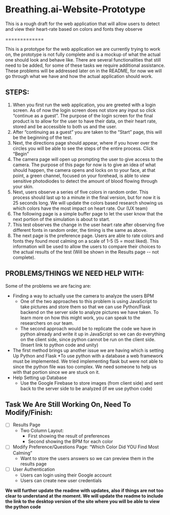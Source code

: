 # Breathing.ai-Website-Prototype
This is a rough draft for the web application that will allow users to detect and view their heart-rate based on colors and fonts they observe

=============


This is a prototype for the web application we are currently trying to work on, the prototype is not fully complete and is a mockup of what the actual one should look and behave like. There are several functionalities that still need to be added, for some of these tasks we require additional assistance. These problems will be addressed later on in the README, for now we will go through what we have and how the actual application should work.


## STEPS: 
1. When you first run the web application, you are greeted with a login screen. As of now the login screen does not store any input so click “continue as a guest”. The purpose of the login screen for the final product is to allow for the user to have their data, on their heart rate, stored and be accessible to both us and the user. 
2. After “continuing as a guest” you are taken to the “Start” page, this will be the beginning of the test.
3. Next, the directions page should appear, where  if you hover over the circles you will be able to see the steps of the entire process. Click “Begin”
4. The camera page will open up prompting the user to give access to the camera. The purpose of this page for now is to give an idea of what should happen, the camera opens and locks on to your face, at that point, a green channel, focused on your forehead, is able to view sensitive photodiodes to detect the amount of blood flowing through your skin. 
5. Next, users observe a series of five colors in random order. This process should last up to a minute in the final version, but for now it is 25 seconds long. We will update the colors based research showing us which colors have the most impact on heart rate. Our (UX team)
6. The following page is a simple buffer page to let the user know that the next portion of the simulation is about to start. 
7. This test observes the change in the user heart rate after observing five different fonts in random order, the timing is the same as above.
8. The next page is the preference page. Users are able to rate colors and fonts they found most calming on a scale of 1-5 (5 = most liked). This information will be used to allow the users to compare their choices to the actual results of the test (Will be shown in the Results page -- not complete).



## PROBLEMS/THINGS WE NEED HELP WITH:

Some of the problems we are facing are: 
* Finding a way to actually use the camera to analyze the users BPM
    * One of the two approaches to this problem is using JavaScript to take pictures and store them so that we can use        Python/Flask backend on the server side to analyze pictures we have taken. To learn more on how this might work, you can speak to the researchers on our team. 
    * The second approach would be to replicate the code we have in python already and write it up in JavaScript so we can do everything on the client side, since python cannot be run on the client side. (Insert link to python code and unity)
* The first method brings up another issue we are having which is setting Up Python and Flask
    *To use python with a database a web framework must be implemented. We tried implementing flask but were not able to since the python file was too complex. We need someone to help us with that portion since we are stuck on it. 
* Help Setting up Database
    * Use the Google Firebase to store images (from client side) and sent back to the server side to be analyzed (if we use python code)







## Task We Are Still Working On, Need To Modify/Finish:
- [ ] Results Page
  * Two Column Layout: 
    * First showing the result of preferences   
    * Second showing the BPM for each color
- [ ] Modify Preference/Questions Page: “Which Color Did YOU Find Most Calming”
   * Want to store the users answers so we can preview them in the results page
- [ ] User Authentication
   * Users can login using their Google account
   * Users can create new user credentials 



**We will further update the readme with updates, also if things are not too clear to understand at the moment. We will update the readme to include the link to the desktop version of the site where you will be able to view the python code**

